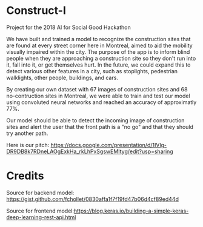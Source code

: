 # Construct-I
Project for the 2018 AI for Social Good Hackathon

We have built and trained a model to recognize the construction sites that are found at every street corner here in Montreal, aimed to aid the mobility visually impaired within the city. The purpose of the app is to inform blind people when they are approaching a construction site so they don't run into it, fall into it, or get themselves hurt. In the future, we could expand this to detect various other features in a city, such as stoplights, pedestrian walklights, other people, buildings, and cars. 


By creating our own dataset with 67 images of construction sites and 68 no-contruction sites in Montreal, we were able to train and test our model using convoluted neural networks and reached an accuracy of approximatly 77%. 

Our model should be able to detect the incoming image of construction sites and alert the user that the front path is a "no go" and that they should try another path. 

Here is our pitch: https://docs.google.com/presentation/d/1IVlg-DR9DB8k7RDneLAOgExkHa_rkLhPxSgswEMItyg/edit?usp=sharing

# Credits
Source for backend model: https://gist.github.com/fchollet/0830affa1f7f19fd47b06d4cf89ed44d

Source for frontend model:https://blog.keras.io/building-a-simple-keras-deep-learning-rest-api.html
